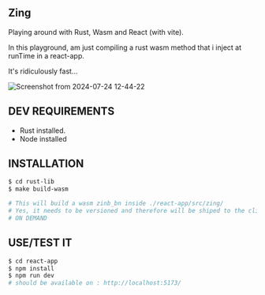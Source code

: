 ## Zing

Playing around with Rust, Wasm and React (with vite).

In this playground, am just compiling a rust wasm method that i inject at runTime in a react-app.

It's ridiculously fast...

![Screenshot from 2024-07-24 12-44-22](https://github.com/user-attachments/assets/a6fd8831-5b5e-41ed-8c42-ac7c37aa807d)


## DEV REQUIREMENTS

- Rust installed.
- Node installed

## INSTALLATION

```bash
$ cd rust-lib
$ make build-wasm

# This will build a wasm zinb_bn inside ./react-app/src/zing/
# Yes, it needs to be versioned and therefore will be shiped to the client
# ON DEMAND
```

## USE/TEST IT

```bash
$ cd react-app
$ npm install
$ npm run dev
# should be available on : http://localhost:5173/
```
